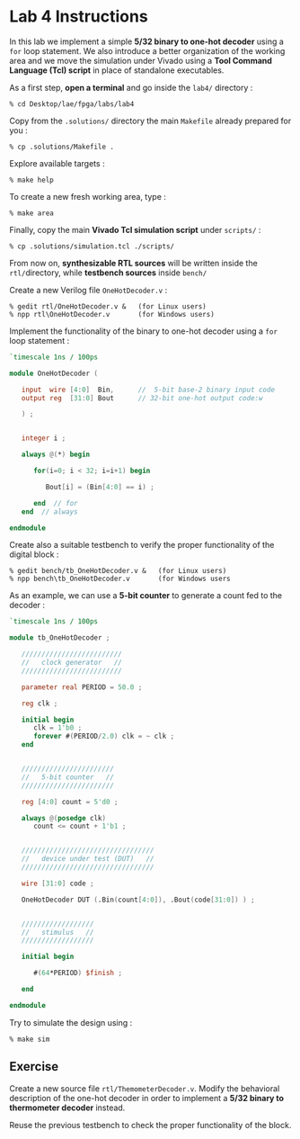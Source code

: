 # Lab 4 Instructions

In this lab we implement a simple **5/32 binary to one-hot decoder** using a `for` loop statement.
We also introduce a better organization of the working area and we move the simulation under Vivado
using a **Tool Command Language (Tcl) script** in place of standalone executables.

As a first step, **open a terminal** and go inside the `lab4/` directory :

```
% cd Desktop/lae/fpga/labs/lab4
```

Copy from the `.solutions/` directory the main `Makefile` already prepared for you :


```
% cp .solutions/Makefile .
```

Explore available targets :

```
% make help
```

To create a new fresh working area, type :

```
% make area
```

Finally, copy the main **Vivado Tcl simulation script** under `scripts/` :

```
% cp .solutions/simulation.tcl ./scripts/
```


From now on, **synthesizable RTL sources** will be written inside the `rtl/`directory, while **testbench sources** inside `bench/`

Create a new Verilog file `OneHotDecoder.v` :

```
% gedit rtl/OneHotDecoder.v &   (for Linux users)
% npp rtl\OneHotDecoder.v       (for Windows users)
```

Implement the functionality of the binary to one-hot decoder using a `for` loop statement :


```verilog
`timescale 1ns / 100ps

module OneHotDecoder (

   input  wire [4:0]  Bin,      //  5-bit base-2 binary input code
   output reg  [31:0] Bout      // 32-bit one-hot output code:w

   ) ;


   integer i ;

   always @(*) begin

      for(i=0; i < 32; i=i+1) begin

         Bout[i] = (Bin[4:0] == i) ;

      end  // for
   end  // always

endmodule
```

Create also a suitable testbench to verify the proper functionality of the digital block :

```
% gedit bench/tb_OneHotDecoder.v &   (for Linux users)
% npp bench\tb_OneHotDecoder.v       (for Windows users
```

As an example, we can use a **5-bit counter** to generate a count fed to the decoder :

```verilog
`timescale 1ns / 100ps

module tb_OneHotDecoder ;

   /////////////////////////
   //   clock generator   //
   /////////////////////////

   parameter real PERIOD = 50.0 ;

   reg clk ;

   initial begin
      clk = 1'b0 ;
      forever #(PERIOD/2.0) clk = ~ clk ;
   end


   ///////////////////////
   //   5-bit counter   //
   ///////////////////////

   reg [4:0] count = 5'd0 ;

   always @(posedge clk)
      count <= count + 1'b1 ;


   /////////////////////////////////
   //   device under test (DUT)   //
   /////////////////////////////////

   wire [31:0] code ;

   OneHotDecoder DUT (.Bin(count[4:0]), .Bout(code[31:0]) ) ;


   //////////////////
   //   stimulus   //
   //////////////////

   initial begin

      #(64*PERIOD) $finish ;

   end

endmodule
```


Try to simulate the design using :

```
% make sim
```

## Exercise

Create a new source file `rtl/ThemometerDecoder.v`. Modify the behavioral description
of the one-hot decoder in order to implement a **5/32 binary to thermometer decoder** instead.

Reuse the previous testbench to check the proper functionality of the block.


